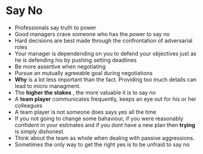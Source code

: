 # Say No
- Professionals say truth to power
- Good managers crave someone who has the power to say no
- Hard decisions are best made through the confrontation of  adversarial roles
- Your manager is dependending on you to defend your objectives just as he is defending his by pushing setting deadlines
- Be more assertive when negotiating
- Pursue an mutually agreeable goal during negotiations
- **Why** is a lot less important than the fact. Providing too much details can lead to micro managment.
- The **higher the stakes** , the more valuable it is to say no
- A **team player** communicates frequently, keeps an eye out for his or her colleagues
- A team player is not someone does says yes all the time
- If you not going to change some bahaviour, if you were reasonably confident in your estimates and if you dont have a new plan then **trying** is simply dishonest.
-  Think about the team as whole when dealing with passive aggressions.
-  Sometimes the only way to get the right yes is to be unfraid to say no
